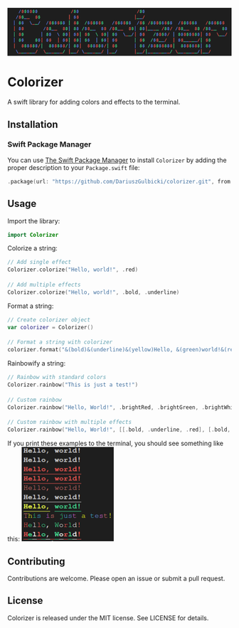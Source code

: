 ![Project banner](https://raw.githubusercontent.com/DariuszGulbicki/colorizer/main/banner.png)

# Colorizer

A swift library for adding colors and effects to the terminal.

## Installation

### Swift Package Manager

You can use [The Swift Package Manager](https://swift.org/package-manager) to install `Colorizer` by adding the proper description to your `Package.swift` file:

```swift
.package(url: "https://github.com/DariuszGulbicki/colorizer.git", from: "1.0.0")
```

## Usage

Import the library:

```swift
import Colorizer
```

Colorize a string:

```swift
// Add single effect
Colorizer.colorize("Hello, world!", .red)

// Add multiple effects
Colorizer.colorize("Hello, world!", .bold, .underline)
```

Format a string:

```swift
// Create colorizer object
var colorizer = Colorizer()

// Format a string with colorizer
colorizer.format("&(bold)&(underline)&(yellow)Hello, &(green)world!&(reset)")
```

Rainbowify a string:

```swift
// Rainbow with standard colors
Colorizer.rainbow("This is just a test!")

// Custom rainbow
Colorizer.rainbow("Hello, World!", .brightRed, .brightGreen, .brightWhite)

// Custom rainbow with multiple effects
Colorizer.rainbow("Hello, World!", [[.bold, .underline, .red], [.bold, .underline, .green], [.bold, .underline, .white]])
```

If you print these examples to the terminal, you should see something like this:
![Printed examples](https://raw.githubusercontent.com/DariuszGulbicki/colorizer/main/example.png)

## Contributing

Contributions are welcome. Please open an issue or submit a pull request.

## License

Colorizer is released under the MIT license. See LICENSE for details.